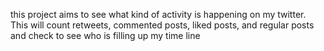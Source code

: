 this project aims to see what kind of activity is happening on my twitter.
This will count retweets, commented posts, liked posts, and regular posts and check to see who is filling up my time line

